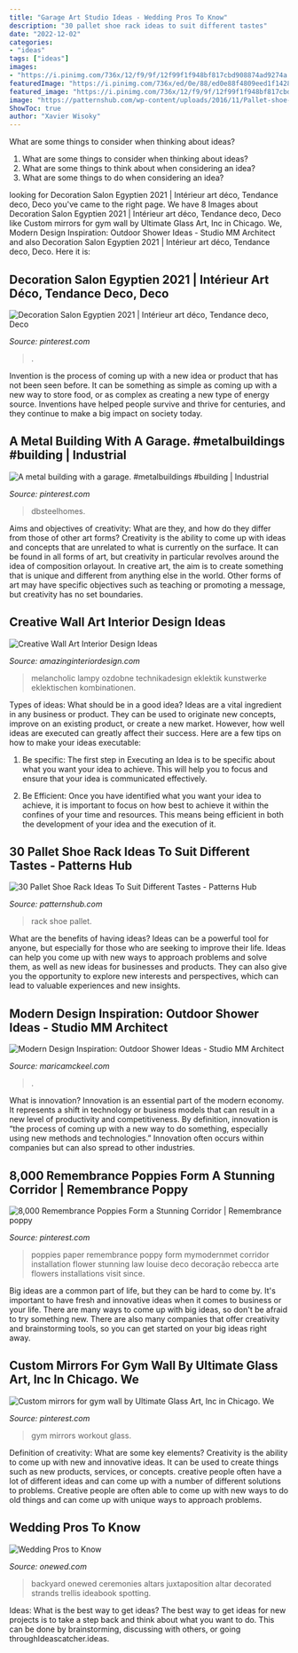 ```yaml
---
title: "Garage Art Studio Ideas - Wedding Pros To Know"
description: "30 pallet shoe rack ideas to suit different tastes"
date: "2022-12-02"
categories:
- "ideas"
tags: ["ideas"]
images:
- "https://i.pinimg.com/736x/12/f9/9f/12f99f1f948bf817cbd908874ad9274a.jpg"
featuredImage: "https://i.pinimg.com/736x/ed/0e/88/ed0e88f4809eed1f14289635c3033828.jpg"
featured_image: "https://i.pinimg.com/736x/12/f9/9f/12f99f1f948bf817cbd908874ad9274a.jpg"
image: "https://patternshub.com/wp-content/uploads/2016/11/Pallet-shoe-rack-wall.jpg"
ShowToc: true
author: "Xavier Wisoky"
---
```



What are some things to consider when thinking about ideas?
1. What are some things to consider when thinking about ideas?
2. What are some things to think about when considering an idea?
3. What are some things to do when considering an idea?

	

		
looking for Decoration Salon Egyptien 2021 | Intérieur art déco, Tendance deco, Deco you've came to the right page. We have 8 Images about Decoration Salon Egyptien 2021 | Intérieur art déco, Tendance deco, Deco like Custom mirrors for gym wall by Ultimate Glass Art, Inc in Chicago. We, Modern Design Inspiration: Outdoor Shower Ideas - Studio MM Architect and also Decoration Salon Egyptien 2021 | Intérieur art déco, Tendance deco, Deco. Here it is:
		
    
## Decoration Salon Egyptien 2021 | Intérieur Art Déco, Tendance Deco, Deco

<img loading=lazy src="https://i.pinimg.com/736x/ed/0e/88/ed0e88f4809eed1f14289635c3033828.jpg" onerror="this.onerror=null;this.src='https://tse1.mm.bing.net/th?id=OIP.qTf3UlKZJsLVtEBPKjFcKwHaLJ&amp;pid=15.1';" alt="Decoration Salon Egyptien 2021 | Intérieur art déco, Tendance deco, Deco">

_Source: pinterest.com_

>. 

	

Invention is the process of coming up with a new idea or product that has not been seen before. It can be something as simple as coming up with a new way to store food, or as complex as creating a new type of energy source. Inventions have helped people survive and thrive for centuries, and they continue to make a big impact on society today.

    
## A Metal Building With A Garage. #metalbuildings #building | Industrial

<img loading=lazy src="https://i.pinimg.com/736x/12/f9/9f/12f99f1f948bf817cbd908874ad9274a.jpg" onerror="this.onerror=null;this.src='https://tse2.mm.bing.net/th?id=OIP.v1qsc1Xu00yhaWcIoc0TkwHaKe&amp;pid=15.1';" alt="A metal building with a garage. #metalbuildings #building | Industrial">

_Source: pinterest.com_

>dbsteelhomes. 

	

Aims and objectives of creativity: What are they, and how do they differ from those of other art forms?
Creativity is the ability to come up with ideas and concepts that are unrelated to what is currently on the surface. It can be found in all forms of art, but creativity in particular revolves around the idea of composition orlayout. In creative art, the aim is to create something that is unique and different from anything else in the world. Other forms of art may have specific objectives such as teaching or promoting a message, but creativity has no set boundaries.

    
## Creative Wall Art Interior Design Ideas

<img loading=lazy src="https://www.amazinginteriordesign.com/wp-content/uploads/2013/03/Interior-Wall-Art-Design-Ideas.jpg" onerror="this.onerror=null;this.src='https://tse3.mm.bing.net/th?id=OIP.Z4D0_mm4fwagxXgq8HPyDgHaIS&amp;pid=15.1';" alt="Creative Wall Art Interior Design Ideas">

_Source: amazinginteriordesign.com_

>melancholic lampy ozdobne technikadesign eklektik kunstwerke eklektischen kombinationen. 

	

Types of ideas: What should be in a good idea?
Ideas are a vital ingredient in any business or product. They can be used to originate new concepts, improve on an existing product, or create a new market. However, how well ideas are executed can greatly affect their success. Here are a few tips on how to make your ideas executable:
1. Be specific: The first step in Executing an Idea is to be specific about what you want your idea to achieve. This will help you to focus and ensure that your idea is communicated effectively.

2. Be Efficient: Once you have identified what you want your idea to achieve, it is important to focus on how best to achieve it within the confines of your time and resources. This means being efficient in both the development of your idea and the execution of it.


    
## 30 Pallet Shoe Rack Ideas To Suit Different Tastes - Patterns Hub

<img loading=lazy src="https://patternshub.com/wp-content/uploads/2016/11/Pallet-shoe-rack-wall.jpg" onerror="this.onerror=null;this.src='https://tse4.mm.bing.net/th?id=OIP.qxyuwPAL4PpCaahdN3EDbwHaJ3&amp;pid=15.1';" alt="30 Pallet Shoe Rack Ideas To Suit Different Tastes - Patterns Hub">

_Source: patternshub.com_

>rack shoe pallet. 

	

What are the benefits of having ideas?
Ideas can be a powerful tool for anyone, but especially for those who are seeking to improve their life. Ideas can help you come up with new ways to approach problems and solve them, as well as new ideas for businesses and products. They can also give you the opportunity to explore new interests and perspectives, which can lead to valuable experiences and new insights.

    
## Modern Design Inspiration: Outdoor Shower Ideas - Studio MM Architect

<img loading=lazy src="https://maricamckeel.com/wp-content/uploads/2014/06/sanjoaquin_AD.jpg" onerror="this.onerror=null;this.src='https://tse4.mm.bing.net/th?id=OIP.0W-zyAl39hQ3xbWLlo0FRQHaKH&amp;pid=15.1';" alt="Modern Design Inspiration: Outdoor Shower Ideas - Studio MM Architect">

_Source: maricamckeel.com_

>. 

	

What is innovation?
Innovation is an essential part of the modern economy. It represents a shift in technology or business models that can result in a new level of productivity and competitiveness. By definition, innovation is “the process of coming up with a new way to do something, especially using new methods and technologies.” Innovation often occurs within companies but can also spread to other industries.

    
## 8,000 Remembrance Poppies Form A Stunning Corridor | Remembrance Poppy

<img loading=lazy src="https://i.pinimg.com/736x/3d/2e/b6/3d2eb6c61f7aba3c845868ca860aa2fe--poppies-art-paper-poppies.jpg" onerror="this.onerror=null;this.src='https://tse3.mm.bing.net/th?id=OIP.uTp84VF96Uy8daWiRttcQQHaLH&amp;pid=15.1';" alt="8,000 Remembrance Poppies Form a Stunning Corridor | Remembrance poppy">

_Source: pinterest.com_

>poppies paper remembrance poppy form mymodernmet corridor installation flower stunning law louise deco decoração rebecca arte flowers installations visit since. 

	

Big ideas are a common part of life, but they can be hard to come by. It's important to have fresh and innovative ideas when it comes to business or your life. There are many ways to come up with big ideas, so don't be afraid to try something new. There are also many companies that offer creativity and brainstorming tools, so you can get started on your big ideas right away.

    
## Custom Mirrors For Gym Wall By Ultimate Glass Art, Inc In Chicago. We

<img loading=lazy src="https://i.pinimg.com/736x/ee/3a/d3/ee3ad33f9c85e73b8f7f020b6ee50ef7.jpg" onerror="this.onerror=null;this.src='https://tse3.mm.bing.net/th?id=OIP.tmSXtrcjzHwvMmSMmOEvMAHaJ3&amp;pid=15.1';" alt="Custom mirrors for gym wall by Ultimate Glass Art, Inc in Chicago. We">

_Source: pinterest.com_

>gym mirrors workout glass. 

	

Definition of creativity: What are some key elements?
Creativity is the ability to come up with new and innovative ideas. It can be used to create things such as new products, services, or concepts. creative people often have a lot of different ideas and can come up with a number of different solutions to problems. Creative people are often able to come up with new ways to do old things and can come up with unique ways to approach problems.

    
## Wedding Pros To Know

<img loading=lazy src="https://wedding-pictures-03.onewed.com/44707/outdoor-wedding-ceremony-romantic-arbor__full.jpg" onerror="this.onerror=null;this.src='https://tse3.mm.bing.net/th?id=OIP.YfxXdS9_WusRyyy4ME75rQHaLF&amp;pid=15.1';" alt="Wedding Pros to Know">

_Source: onewed.com_

>backyard onewed ceremonies altars juxtaposition altar decorated strands trellis ideabook spotting. 

	

Ideas: What is the best way to get ideas?
The best way to get ideas for new projects is to take a step back and think about what you want to do. This can be done by brainstorming, discussing with others, or going throughIdeascatcher.ideas.

